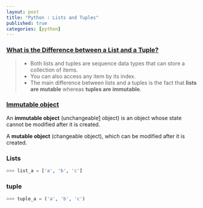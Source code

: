 ```yaml
---
layout: post
title: "Python : Lists and Tuples"
published: true
categories: [python]
---
```


### [What is the Difference between a List and a Tuple?][1]

> * Both lists and tuples are sequence data types that can store a collection of items.
> * You can also access any item by its index.
> * The main difference between lists and a tuples is the fact that **lists are mutable** whereas **tuples are immutable**.

### [Immutable object][2]
An **immutable object** (unchangeable[1] object) is an object whose state cannot be modified after it is created.

A **mutable object** (changeable object), which can be modified after it is created.

### Lists
```python
>>> list_a = ['a', 'b', 'c']
```

### tuple
```python
>>> tuple_a = ('a', 'b', 'c')
```

[1]: https://www.afternerd.com/blog/difference-between-list-tuple/ "What is the Difference between a List and a Tuple?"

[2]: https://en.wikipedia.org/wiki/Immutable_object "Immutable object"
